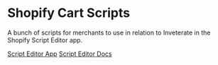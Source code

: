 # Shopify Cart Scripts

A bunch of scripts for merchants to use in relation to Inveterate in the Shopify Script Editor app.

[Script Editor App](https://apps.shopify.com/script-editor)
[Script Editor Docs](https://help.shopify.com/en/manual/checkout-settings/script-editor/shopify-scripts)